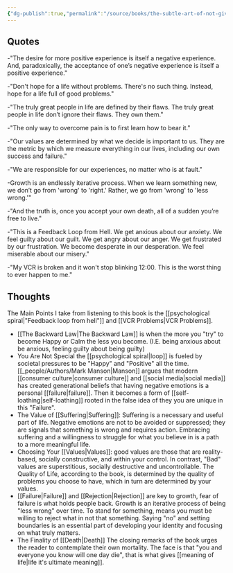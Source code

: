 ```yaml
---
{"dg-publish":true,"permalink":"/source/books/the-subtle-art-of-not-giving-a-fck/","tags":["#book","#nonfiction","consumed"],"created":"2025-08-23T16:33:37.096-06:00","updated":"2025-09-07T11:40:18.652-06:00"}
---
```


## Quotes
-"The desire for more positive experience is itself a negative experience. And, paradoxically, the acceptance of one’s negative experience is itself a positive experience."

-"Don't hope for a life without problems. There's no such thing. Instead, hope for a life full of good problems."

-"The truly great people in life are defined by their flaws. The truly great people in life don’t ignore their flaws. They own them."

-"The only way to overcome pain is to first learn how to bear it."

-"Our values are determined by what we decide is important to us. They are the metric by which we measure everything in our lives, including our own success and failure."

-"We are responsible for our experiences, no matter who is at fault."

-Growth is an endlessly iterative process. When we learn something new, we don’t go from 'wrong' to 'right.' Rather, we go from 'wrong' to 'less wrong.'"

-"And the truth is, once you accept your own death, all of a sudden you’re free to live."

-"This is a Feedback Loop from Hell. We get anxious about our anxiety. We feel guilty about our guilt. We get angry about our anger. We get frustrated by our frustration. We become desperate in our desperation. We feel miserable about our misery."

-"My VCR is broken and it won't stop blinking 12:00. This is the worst thing to ever happen to me."
## Thoughts
  
 The Main Points I take from listening to this book is the
  [[psychological spiral\|"Feedback loop from hell"]] and [[VCR Problems\|VCR Problems]].
 - [[The Backward Law\|The Backward Law]] is when the more you "try" to become Happy or Calm the less you become. (I.E. being anxious about be anxious, feeling guilty about being guilty)
 - You Are Not Special the [[psychological spiral\|loop]] is fueled by societal pressures to be "Happy" and "Positive" all the time. [[_people/Authors/Mark Manson\|Manson]] argues that modern [[consumer culture\|consumer culture]] and [[social media\|social media]] has created generational beliefs that having negative emotions is a personal [[failure\|failure]]. Then it becomes a form of [[self-loathing\|self-loathing]] rooted in the false idea of they you are unique in this "Failure".
 - The Value of [[Suffering\|Suffering]]: Suffering is a necessary and useful part of life. Negative emotions are not to be avoided or suppressed; they are signals that something is wrong and requires action. Embracing suffering and a willingness to struggle for what you believe in is a path to a more meaningful life. 
 - Choosing Your [[Values\|Values]]: good values are those that are reality-based, socially constructive, and within your control. In contrast, "Bad" values are superstitious, socially destructive and uncontrollable. The Quality of Life, according to the book, is determined by the quality of problems you choose to have, which in turn are determined by your values.
 - [[Failure\|Failure]] and [[Rejection\|Rejection]] are key to growth, fear of failure is what holds people back. Growth is an iterative process of being "less wrong" over time. To stand for something, means you must be willing to reject what in not that something. Saying "no" and setting boundaries is an essential part of developing your identity and focusing on what truly matters.
 - The Finality of [[Death\|Death]] The closing remarks of the book urges the reader to contemplate their own mortality. The face is that "you and everyone you know will one day die", that is what gives [[meaning of life\|life it's ultimate meaning]].
